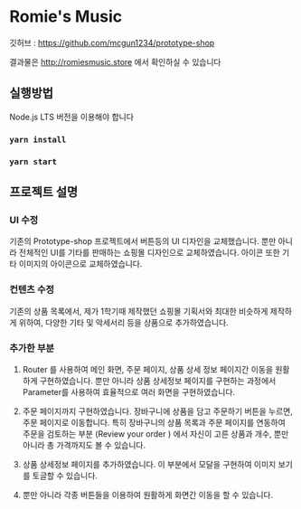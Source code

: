 # Romie's Music

깃허브 : https://github.com/mcgun1234/prototype-shop

결과물은 http://romiesmusic.store 에서 확인하실 수 있습니다

## 실행방법

Node.js LTS 버전을 이용해야 합니다

### `yarn install`

### `yarn start`

## 프로젝트 설명

### UI 수정

기존의 Prototype-shop 프로젝트에서 버튼등의 UI 디자인을 교체했습니다. 뿐만 아니라 전체적인 UI를 기타를 판매하는 쇼핑몰 디자인으로 교체하였습니다. 아이콘 또한 기타 이미지의 아이콘으로 교체하였습니다.

### 컨텐츠 수정

기존의 상품 목록에서, 제가 1학기때 제작했던 쇼핑몰 기획서와 최대한 비슷하게 제작하게 위하여, 다양한 기타 및 악세서리 등을 상품으로 추가하였습니다.

### 추가한 부분

1. Router 를 사용하여 메인 화면, 주문 페이지, 상품 상세 정보 페이지간 이동을 원활하게 구현하였습니다. 뿐만 아니라 상품 상세정보 페이지를 구현하는 과정에서 Parameter를 사용하여 효율적으로 여러 화면을 구현하였습니다.

2. 주문 페이지까지 구현하였습니다. 장바구니에 상품을 담고 주문하기 버튼을 누르면, 주문 페이지로 이동합니다. 특히 장바구니의 상품 목록과 주문 페이지를 연동하여 주문을 검토하는 부분 (Review your order
  ) 에서 자신이 고른 상품과 개수, 뿐만 아니라 총 가격까지도 볼 수 있습니다.

3. 상품 상세정보 페이지를 추가하였습니다. 이 부분에서 모달을 구현하여 이미지 보기를 토글할 수 있습니다.

4. 뿐만 아니라 각종 버튼들을 이용하여 원활하게 화면간 이동을 할 수 있습니다.
